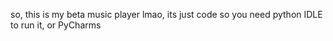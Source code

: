 so, this is my beta music player lmao, its just code so you need python IDLE to run it, or PyCharms
